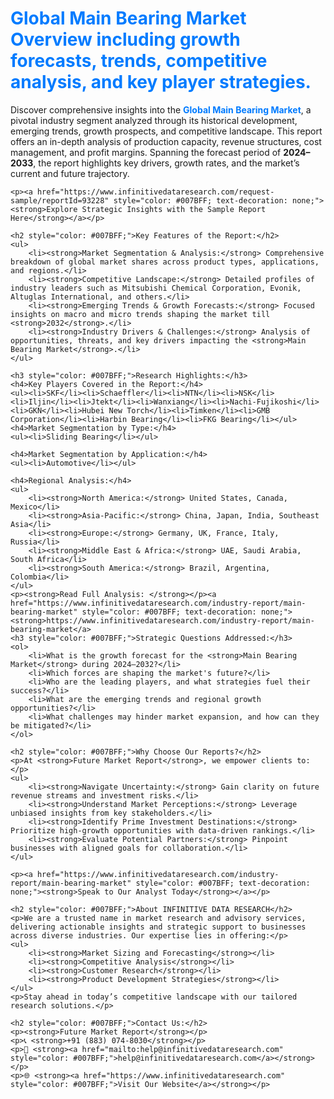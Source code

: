 <h1 style="color: #007BFF;">Global Main Bearing Market Overview including growth forecasts, trends, competitive analysis, and key player strategies.</h1>
    <p>Discover comprehensive insights into the <a href="https://www.infinitivedataresearch.com/industry-report/main-bearing-market" style="color: #007BFF; text-decoration: none;"><strong>Global Main Bearing Market</strong></a>, a pivotal industry segment analyzed through its historical development, emerging trends, growth prospects, and competitive landscape. This report offers an in-depth analysis of production capacity, revenue structures, cost management, and profit margins. Spanning the forecast period of <strong>2024–2033</strong>, the report highlights key drivers, growth rates, and the market’s current and future trajectory.</p>

    <p><a href="https://www.infinitivedataresearch.com/request-sample/reportId=93228" style="color: #007BFF; text-decoration: none;"><strong>Explore Strategic Insights with the Sample Report Here</strong></a></p>

    <h2 style="color: #007BFF;">Key Features of the Report:</h2>
    <ul>
        <li><strong>Market Segmentation & Analysis:</strong> Comprehensive breakdown of global market shares across product types, applications, and regions.</li>
        <li><strong>Competitive Landscape:</strong> Detailed profiles of industry leaders such as Mitsubishi Chemical Corporation, Evonik, Altuglas International, and others.</li>
        <li><strong>Emerging Trends & Growth Forecasts:</strong> Focused insights on macro and micro trends shaping the market till <strong>2032</strong>.</li>
        <li><strong>Industry Drivers & Challenges:</strong> Analysis of opportunities, threats, and key drivers impacting the <strong>Main Bearing Market</strong>.</li>
    </ul>

    <h3 style="color: #007BFF;">Research Highlights:</h3>
	<h4>Key Players Covered in the Report:</h4>
    <ul><li>SKF</li><li>Schaeffler</li><li>NTN</li><li>NSK</li><li>Iljin</li><li>Jtekt</li><li>Wanxiang</li><li>Nachi-Fujikoshi</li><li>GKN</li><li>Hubei New Torch</li><li>Timken</li><li>GMB Corporation</li><li>Harbin Bearing</li><li>FKG Bearing</li></ul>
    <h4>Market Segmentation by Type:</h4>
    <ul><li>Sliding Bearing</li></ul>

    <h4>Market Segmentation by Application:</h4>
    <ul><li>Automotive</li></ul>

    <h4>Regional Analysis:</h4>
    <ul>
        <li><strong>North America:</strong> United States, Canada, Mexico</li>
        <li><strong>Asia-Pacific:</strong> China, Japan, India, Southeast Asia</li>
        <li><strong>Europe:</strong> Germany, UK, France, Italy, Russia</li>
        <li><strong>Middle East & Africa:</strong> UAE, Saudi Arabia, South Africa</li>
        <li><strong>South America:</strong> Brazil, Argentina, Colombia</li>
    </ul>
	<p><strong>Read Full Analysis: </strong></p><a href="https://www.infinitivedataresearch.com/industry-report/main-bearing-market" style="color: #007BFF; text-decoration: none;"><strong>https://www.infinitivedataresearch.com/industry-report/main-bearing-market</a>
    <h3 style="color: #007BFF;">Strategic Questions Addressed:</h3>
    <ol>
        <li>What is the growth forecast for the <strong>Main Bearing Market</strong> during 2024–2032?</li>
        <li>Which forces are shaping the market's future?</li>
        <li>Who are the leading players, and what strategies fuel their success?</li>
        <li>What are the emerging trends and regional growth opportunities?</li>
        <li>What challenges may hinder market expansion, and how can they be mitigated?</li>
    </ol>

    <h2 style="color: #007BFF;">Why Choose Our Reports?</h2>
    <p>At <strong>Future Market Report</strong>, we empower clients to:</p>
    <ul>
        <li><strong>Navigate Uncertainty:</strong> Gain clarity on future revenue streams and investment risks.</li>
        <li><strong>Understand Market Perceptions:</strong> Leverage unbiased insights from key stakeholders.</li>
        <li><strong>Identify Prime Investment Destinations:</strong> Prioritize high-growth opportunities with data-driven rankings.</li>
        <li><strong>Evaluate Potential Partners:</strong> Pinpoint businesses with aligned goals for collaboration.</li>
    </ul>

    <p><a href="https://www.infinitivedataresearch.com/industry-report/main-bearing-market" style="color: #007BFF; text-decoration: none;"><strong>Speak to Our Analyst Today</strong></a></p>

    <h2 style="color: #007BFF;">About INFINITIVE DATA RESEARCH</h2>
    <p>We are a trusted name in market research and advisory services, delivering actionable insights and strategic support to businesses across diverse industries. Our expertise lies in offering:</p>
    <ul>
        <li><strong>Market Sizing and Forecasting</strong></li>
        <li><strong>Competitive Analysis</strong></li>
        <li><strong>Customer Research</strong></li>
        <li><strong>Product Development Strategies</strong></li>
    </ul>
    <p>Stay ahead in today’s competitive landscape with our tailored research solutions.</p>

    <h2 style="color: #007BFF;">Contact Us:</h2>
    <p><strong>Future Market Report</strong></p>
    <p>📞 <strong>+91 (883) 074-8030</strong></p>
    <p>📧 <strong><a href="mailto:help@infinitivedataresearch.com" style="color: #007BFF;">help@infinitivedataresearch.com</a></strong></p>
    <p>🌐 <strong><a href="https://www.infinitivedataresearch.com" style="color: #007BFF;">Visit Our Website</a></strong></p>